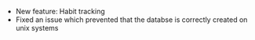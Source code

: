 - New feature: Habit tracking
- Fixed an issue which prevented that the databse is correctly created on unix systems
